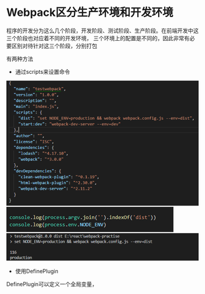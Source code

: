 # Webpack区分生产环境和开发环境

程序的开发分为这么几个阶段，开发阶段、测试阶段、生产阶段。在前端开发中这三个阶段也对应着不同的开发环境， 三个环境上的配置是不同的，因此非常有必要区别对待针对这三个阶段，分别打包

有两种方法

- 通过scripts来设置命令

![chunkhash example](script.png)
![webpack.config.js](print.png)
![打印变量](showEnv.png)

- 使用DefinePlugin

DefinePlugin可以定义一个全局变量，
